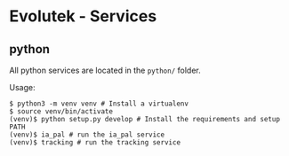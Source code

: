 Evolutek - Services
===================

python
------

All python services are located in the ``python/`` folder.

Usage:

    $ python3 -m venv venv # Install a virtualenv
    $ source venv/bin/activate
    (venv)$ python setup.py develop # Install the requirements and setup PATH
    (venv)$ ia_pal # run the ia_pal service
    (venv)$ tracking # run the tracking service
